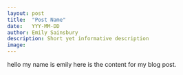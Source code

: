 ```yaml
---
layout: post
title:  "Post Name"
date:   YYY-MM-DD
author: Emily Sainsbury
description: Short yet informative description
image: 
---
```


hello my name is emily here is the content for my blog post.